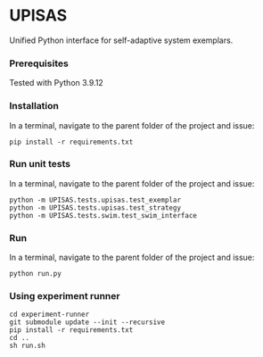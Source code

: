 # UPISAS
Unified Python interface for self-adaptive system exemplars.

### Prerequisites 
Tested with Python 3.9.12

### Installation
In a terminal, navigate to the parent folder of the project and issue:
```
pip install -r requirements.txt
```
### Run unit tests
In a terminal, navigate to the parent folder of the project and issue:
```
python -m UPISAS.tests.upisas.test_exemplar
python -m UPISAS.tests.upisas.test_strategy
python -m UPISAS.tests.swim.test_swim_interface
```
### Run
In a terminal, navigate to the parent folder of the project and issue:
```
python run.py
```

### Using experiment runner 

```
cd experiment-runner
git submodule update --init --recursive
pip install -r requirements.txt
cd ..
sh run.sh 
```


